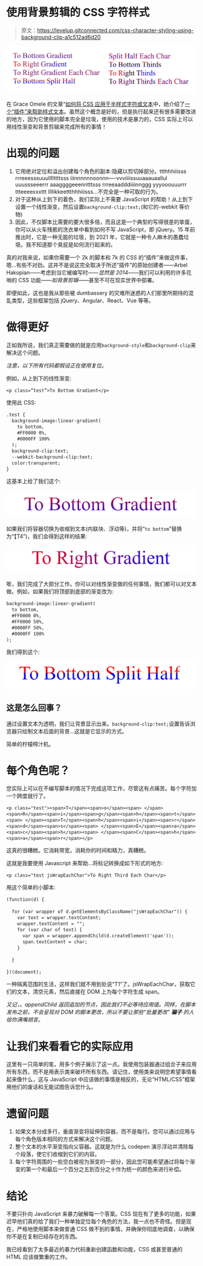 # 使用背景剪辑的 CSS 字符样式

> 原文：<https://levelup.gitconnected.com/css-character-styling-using-background-clip-a1c512ad6d20>

![](img/9668d775268e49bda21b721efec8f54b.png)

在 Grace Omele 的文章“[如何将 CSS 应用于半样式字符或文本](https://medium.com/front-end-weekly/how-to-apply-css-to-halfstyle-a-character-or-a-text-588efc289f4c)中，她介绍了[一个“插件”来帮助样式文本](https://github.com/arbelh/HalfStyle)。虽然这个概念是好的，但是执行起来还有很多需要改进的地方，因为它使用的脚本完全是垃圾，使用的技术是暴力的，CSS 实际上可以用线性渐变和背景剪辑来完成所有的事情！

# **出现的问题**

1.  它用绝对定位和溢出创建每个角色的副本:隐藏以剪切掉部分。ttthhhiiisss rrreeesssuuullllttttsss iiinnnnnnoonnn—-vvviiiissuuaaauaallul uuussseeerrr aaaggggeeenntttsss rrreeaadddiiiinnggg yyyooouuurrr ttteeeexxxttt llllikkeettthhhiiisss…不完全是一种可取的行为。
2.  对于这种从上到下的着色，我们实际上不需要 JavaScript 的帮助！从上到下设置一个线性渐变，然后设置`background-clip:text;`(和它的-webkit 等价物)
3.  因此，不仅脚本比需要的要大很多倍，而且这是一个典型的写得很差的笨蛋，你可以从火车残骸的洗衣单中看到如何不写 JavaScript，即 jQuery。15 年前推出时，它是一种无能的垃圾，到 2021 年，它就是一种令人麻木的愚蠢垃圾。我不知道那个臭屁是如何流行起来的。

真的对我来说，如果你需要一个 2k 的脚本和 7k 的 CSS 的“插件”来做这件事，嗯…有些不对劲。这并不是说这完全取决于所述“插件”的原始创建者——Arbel Hakopian——考虑到当它被编写时——*显然是 2014*——我们可以利用的许多花哨的 CSS 功能——*如背景剪辑*——甚至不可在现实世界中部署。

即便如此，这也是我从那些被 dumbassery 的灾难所迷惑的人们那里所期待的混乱类型，这些框架包括 jQuery、Angular、React、Vue 等等。

# 做得更好

正如我所说，我们真正需要做的就是应用`background-style`和`background-clip`来解决这个问题。

*注意，以下所有代码都假设正在使用复位。*

例如，从上到下的线性渐变:

```
<p class=”test”>To Bottom Gradient</p>
```

使用此 CSS:

```
.test {
  background-image:linear-gradient(
    to bottom,
    #FF0000 0%,
    #0000FF 100%
  );
  background-clip:text;
  --webkit-background-clip:text;
  color:transparent;
}
```

这基本上给了我们这个:

![](img/d86052958478a0f9fab6816122299dc7.png)

如果我们将容器切换为收缩到文本(内联块、浮动等)，并将“`to bottom`”替换为“【T4”)，我们会得到这样的结果:

![](img/6829a616ce0509aab159c0cd20f4508d.png)

嘭，我们完成了大部分工作。你可以对线性渐变做的任何事情，我们都可以对文本做。例如，如果我们将顶部到底部的渐变改为:

```
background-image:linear-gradient(
  to bottom,
  #FF0000 0%,
  #FF0000 50%,
  #0000FF 50%,
  #0000FF 100%
);
```

我们得到这个:

![](img/edba84e3adf92a2927eac748273e81fb.png)

## 这是怎么回事？

通过设置文本为透明，我们让背景显示出来。`background-clip:text;`设置告诉浏览器只绘制文本后面的背景…这就是它显示的方式。

简单的柠檬榨汁机。

# 每个角色呢？

您实际上可以在不编写脚本的情况下完成这项工作，尽管这有点痛苦。每个字符加一个跨度就行了。

```
<p class="test"><span>T</span><span>o</span><span> </span><span>R</span><span>i</span><span>g</span><span>h</span><span>t</span><span> </span><span>T</span><span>h</span><span>i</span><span>r</span><span>d</span><span>s</span><span> </span><span>E</span><span>a</span><span>c</span><span>h</span><span> </span><span>C</span><span>h</span><span>a</span><span>r</span></p>
```

这真的很糟糕。它消耗带宽，消耗你的时间和精力，真糟糕。

这就是我要使用 Javascript 来帮助…将标记转换成如下形式的地方:

```
<p class="test jsWrapEachChar">To Right Third Each Char</p>
```

用这个简单的小脚本:

```
(function(d) {

  for (var wrapper of d.getElementsByClassName("jsWrapEachChar")) {
    var text = wrapper.textContent;
    wrapper.textContent = "";
    for (var char of text) {
      var span = wrapper.appendChild(d.createElement('span'));
      span.textContent = char;
    }

  }

})(document);
```

一种隔离范围的生活，这样我们就不用到处说“T1”了。jsWrapEachChar，获取它们的文本，清空元素，然后直接在 DOM 上为每个字符生成 span。

*又记，。appendChild 返回追加的节点，因此我们不必等待应用值。同样，在脚本发布之前，不会呈现对 DOM 的脚本更改，所以不要让那些“批量更改”* ***骗子*** *的人给你满嘴胡言。*

# 让我们来看看它的实际应用

这里有一只简单的笔，用多个例子展示了这一点。我使用包装器通过组合子来应用所有东西，而不是用表示类来破坏所有东西。请记住，使用类来说明您希望事情看起来像什么，这与 JavaScript 中应该做的事情是相反的，无论“HTML/CSS”框架用他们的废话和无能试图告诉您什么。

# 遗留问题

1.  如果文本分成多行，垂直渐变将延伸到容器，而不是每行。您可以通过应用与每个角色版本相同的方式来解决这个问题。
2.  整个文本的水平渐变指向父容器。这就是为什么 codepen 演示浮动并清除每个段落，使它们收缩到它们的内容。
3.  每个字符周围的一些空白被视为渐变的一部分，因此您可能希望通过将每个渐变的第一个和最后一个百分之五到百分之十作为统一的颜色来进行补偿。

# 结论

不要只扑向 JavaScript 来暴力破解每一个答案。CSS 现在有了更多的功能，如果迟早他们真的给了我们一种单独定位每个角色的方法，我一点也不奇怪。但是现在，严格地使用脚本来做普通 CSS 做不到的事情，并确保你彻底地调查，以确保你不是在复制已经存在的东西。

我已经看到了太多最近的暴力代码重新创建函数和功能，CSS 或甚至普通的 HTML 应该做繁重的工作。